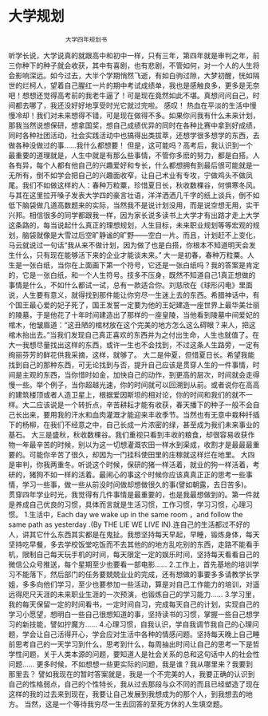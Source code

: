 # 大学规划
    				大学四年规划书
听学长说，大学说真的就跟高中和初中一样，只有三年，第四年就是审判之年，前三你种下的种子就会收获，其中有喜剧，也有悲剧，不管如何，对一个人的人生将会影响深远。如今过去，大半个学期悄然飞逝，有如白驹过隙，大梦初醒，恍如隔世的烂柯人，望着自己腥红一片的期中考试成绩单，我也是感触良多，更多是无奈吧！想想还觉得高考前的我老牛逼了！可是现在竟然如此不堪。真想问问自己，时间都去哪了，我还没好好地享受时光它就过完啦。
    感叹！
热血在平淡的生活中慢慢冷却！我们对未来想得不错，可是现在做得不多。如果你问我有什么未来计划，那我当然说想保研，想拿国奖，想自己成绩优异的同时在各种比赛中拿到好成绩，同时各种社团活动，社会实践活动中也搞得出类拔萃，还想学很多想学的东西，去做各种没做过的事……我什么都想要！
但是，这可能吗？高考后，我认识到一个最重要的道理就是，人生中就是有那么些事情，不管你多麽的努力，都是白搭。人各有异，每个人都有他自己的兴趣爱好和专长，什么都想拥有到最后很可能就是一无所有，倒不如学会把自己的兴趣面收窄，让自己术业有专攻，宁做鸡头不做凤尾。我们不如做这样的人：春种万粒粟，珍惜夏日长，秋收数棵谷，何惧寒冬风。
与其在这里拉开嗓子发表大学四的豪言壮语，洋洋洒洒几千字的纸上谈兵，倒不如低下脑袋做几道高数题来的实际，当然我不是说计划没用，而是说空想无用，实干兴邦。相信很多的同学都跟我一样，因为家长说多读书上大学才有出路才走上大学这条路的，每当说起什么真正的理想规划，人生目标，未来职业规划等等宏观的规划，脑袋就像是大雪过后空旷静谧的旷野——空白一片。而且，计划赶不上变化，马云就说过一句话“我从来不做计划，因为做了也是白搭，你根本不知道明天会发生什么，只有现在能够活下来的企业才能谈未来。”
大一是初春，春种万粒粟。人生是一张白纸，当你在上面画下第一个符号，它还是一张白纸吗？我的答案是肯定的，它是一张白纸，和一个人生符号。技多不压身，既然不知道自己1真正想做的事情是什么，不如什么都试一试，总有一款适合你。刘慈欣在《球形闪电》里面说，人生要有意义，就得找到那件能让你穷尽一生迷上去的东西。希腊神话中，有个国王最心爱的妃子死了，国王发誓一定要为他的王妃建造一座世界上最华美壮丽的陵墓，于是他花了十年时间建造出了那样的一座皇陵，当他看到陵墓中间爱妃的棺木，他皱眉道：“这丑陋的棺材放在这个完美的地方怎么这么碍眼？来人，把这棺木抬出去。”当我们发现自己真正喜欢的东西并为之付出生命，人生也就值了。在大一我想尽量找出这样的东西，或许一生也不会找到，不过这条人生路旁，一定有绚丽芬芳的鲜花供我采摘，这样，就够了。
大二是仲夏，但惜夏日长。希望我能找到自己的那种东西，可无论找到与否，提升自己应该是贯穿人生的一件事情，时间是主观的东西，当你惜时如金，加快自己的动作，到更高的层次，时间就会走得慢一些。举个例子，当你超越光速，你的时间就可以回溯到从前。或者说你在高高的建筑楼顶或者人造卫星上，根据爱因斯坦的相对论，你的时间和我们的就不一样。大二应该说是一个转折点，辛苦耕耘才能有收获，春天播下的种子一般不会自己长出来，要用我的汗水和血肉灌溉才能迎来丰收季节。当然也有无意中栽种扦插下的杨柳，在我们不经意之中，自己长成一片浓密的绿，甚至成为我们未来事业的基石。
大三是盛秋，秋收数棵谷。我们重视只看到丰收的粮食，却很容易收获作物一年最辛苦的时候，别以为这一切想灌溉农田一样水到渠成，收割才是最最最重要的。可能你辛苦了很久，却因为一门挂科使田里的庄稼就这样烂在地里。
大四是审判，你我两重冬。听说这个时候，保研的猪一样活着，就业的狗一样活着，考研的，猪狗不如一样的活着。最闹心的事这个时候你应该真真正正的思考一些事情，学习一些事，做一些从前没时间做却想做很久的事(譬如朝露，去日苦多)。
贯穿四年学业时光，我觉得有几件事情是最重要的，也是我最想做到的。第一件就是养成自己优良的习惯，具体而言就是生活习惯，工作习惯，学习习惯，心理习惯。
1.生活中，Each day we wake up in the same room ，and follow the same path as yesterday .(By THE LIE WE LIVE IN).连自己的生活都过不好的人，讲其它什么东西其实都是在鬼扯。我想坚持每天早起，早睡，锻炼身体，每天坚持吃早餐，多去学校饭堂吃饭而不去其他的的地方乱吃别的东西，走路不能看手机，限制自己每天玩手机的时间，每天限定一定的娱乐时间，坚持每天看看自己的微信公众号推送，每个星期至少也要看一部电影……
2.工作上，首先基地的培训学习不能落下，然后部门的任务要兢兢业业的完成，还有想做的事要多多请教学长学姐，多多向他们学习，至少也要参加一些活动，算是对自己工作能力的培训，对遥远得咫尺天涯的未来职业生涯的一次预演，也锻炼自己的学习能力……
3.学习里，我的每天保留一定的时间看书，一定时间自习，完成每天自己的计划，实现自己的学习小愿望，想明白一些自己很想知道的事，坚持读书的习惯，掌握一些自己想学习的新技能，譬如拧魔方……
4.心理习惯，自我认识，学自我调节我自己的心理问题，学会让自己活得开心，学会应对生活中各种的情感问题。坚持每天晚上自己睡前思考自己的一天学习到什么，思考到什么，每周抽出时间让自己的思考一下是哲学性问题，关于人类本源的问题，要知道人是社会关系的总和这句话中人的社会性问题……
更多时候，不如想想一些更实际的问题，我是谁？我从哪里来？我要到那里去？
譬如我现在的暂时答案就是，我是一个不完美的人，我要正确的认识到自己的性格弱点，自己的个性特长，我从过去那段与众不同的而且已经塑造了现在这样的我的过去来到现在，我要让自己发展到我想成为的那个人，到我想去的地方。
当然，这是一个等待我穷尽一生去回答的至死方休的人生填空题。

